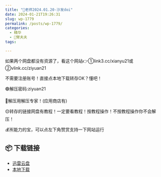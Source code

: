 ```yaml
---
title: "🌸老师2024.01.20-沙发doi"
date: 2024-01-21T19:26:31
slug: wp-1779
permalink: /posts/wp-1779/
categories:
  - 精华
  - 🌸臂夫夫
tags:

---
```


如果两个网盘都没有资源了，看这个网站👉①link3.cc/xianyu21或②vlink.cc/ziyuan21

不需要注册账号！直接点本地下载转存OK？懂吧！

🟢解压密码:ziyuan21

🔵解压用解压专家！(应用商店有)

🟡转存的链接网盘有教程！一定要看教程！按教程操作！不按教程操作你不会解压！

💰🈶能力的宝，可以点左下角赞赏支持一下网站运行

## 📦 下载链接
- [迅雷云盘](https://blziyuan21.com/pay-download/1779?key=a3dd5050cc&down_id=0)
- [本地下载](https://blziyuan21.com/pay-download/1779?key=a3dd5050cc&down_id=1)

